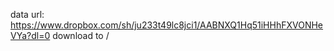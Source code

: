 data url:
    https://www.dropbox.com/sh/ju233t49lc8jci1/AABNXQ1Hq51iHHhFXVONHeVYa?dl=0
download to /